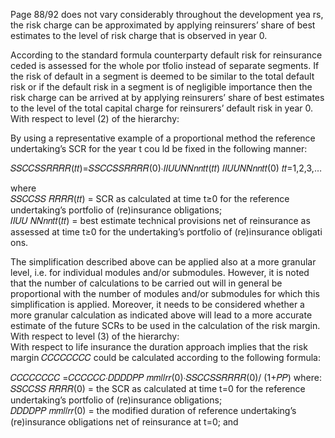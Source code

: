 
Page 88/92 
does not vary considerably throughout the development yea rs, the risk charge can be approximated 
by applying reinsurers’ share of best estimates to the level of risk charge that is observed in year 0.  
 
According to the standard formula counterparty default risk for reinsurance ceded is assessed for 
the whole por tfolio instead of separate segments. If the risk of default in a segment is deemed to 
be similar to the total default risk or if the default risk in a segment is of negligible importance then 
the risk charge can be arrived at by applying reinsurers’ share of best estimates to the level of the 
total capital charge for reinsurers’ default risk in year 0.  
 With respect to level (2) of the hierarchy:  
 
By using a representative example of a proportional method the reference undertaking’s SCR for 
the year t cou ld be fixed in the following manner:  
 
𝑆𝑆𝐶𝐶𝑆𝑆𝑅𝑅𝑅𝑅(𝑡𝑡)=𝑆𝑆𝐶𝐶𝑆𝑆𝑅𝑅𝑅𝑅(0)∙𝐼𝐼𝑈𝑈𝑁𝑁𝑛𝑛𝑡𝑡(𝑡𝑡)
𝐼𝐼𝑈𝑈𝑁𝑁𝑛𝑛𝑡𝑡(0)         𝑡𝑡=1,2,3,… 
 
where  
 𝑆𝑆𝐶𝐶𝑆𝑆
𝑅𝑅𝑅𝑅(𝑡𝑡) = SCR as calculated at time t≥0 for the reference undertaking’s portfolio of (re)insurance 
obligations;  
 𝐼𝐼𝑈𝑈
𝑁𝑁𝑛𝑛𝑡𝑡(𝑡𝑡) = best estimate technical provisions net of reinsurance as assessed at time t≥0 for the 
undertaking’s portfolio of (re)insurance obligati ons.  
 
The simplification described above can be applied also at a more granular level, i.e. for individual 
modules and/or submodules. However, it is noted that the number of calculations to be carried out will in general be proportional with the number of  modules and/or submodules for which this 
simplification is applied. Moreover, it needs to be considered whether a more granular calculation as indicated above will lead to a more accurate estimate of the future SCRs to be used in the 
calculation of the risk margin.   With respect to level (3) of the hierarchy:  
 With respect to life insurance the duration approach implies that the risk margin 𝐶𝐶𝐶𝐶𝐶𝐶𝐶𝐶  could be 
calculated according to the following formula:  
 
𝐶𝐶𝐶𝐶𝐶𝐶𝐶𝐶 =𝐶𝐶𝐶𝐶𝐶𝐶∙𝐷𝐷𝐷𝐷𝑃𝑃
𝑚𝑚𝑙𝑙𝑟𝑟(0)∙𝑆𝑆𝐶𝐶𝑆𝑆𝑅𝑅𝑅𝑅(0)/ (1+𝑃𝑃) 
 where:  
 𝑆𝑆𝐶𝐶𝑆𝑆
𝑅𝑅𝑅𝑅(0) = the SCR as calculated at time t=0 for the reference undertaking’s portfolio of 
(re)insurance obligations;  
 𝐷𝐷𝐷𝐷𝑃𝑃
𝑚𝑚𝑙𝑙𝑟𝑟(0) = the modified duration of reference undertaking’s (re)insurance obligations net of 
reinsurance at t=0; and  